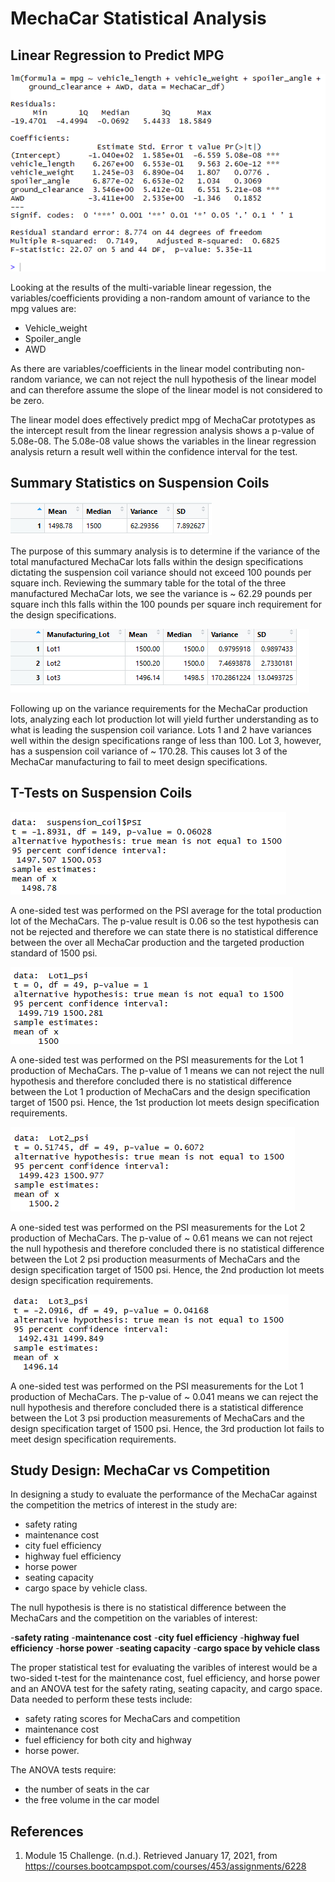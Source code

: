 # MechaCar Statistical Analysis

## Linear Regression to Predict MPG

![Linear Regression to Predict MPG](https://github.com/MattK1454/MechaCar_Statistical_Analysis/blob/main/images/linear_model_analysis.png)

Looking at the results of the multi-variable linear regession, the variables/coefficients providing a non-random amount of variance to the mpg values are:
- Vehicle_weight
- Spoiler_angle
- AWD

As there are variables/coefficients in the linear model contributing non-random variance, we can not reject the null hypothesis of the linear model and can therefore assume the slope of the linear model is not considered to be zero.

The linear model does effectively predict mpg of MechaCar prototypes as the intercept result from the linear regression analysis shows a p-value of 5.08e-08. The 5.08e-08 value shows the variables in the linear regression analysis return a result well within the confidence interval for the test.

## Summary Statistics on Suspension Coils

![Summary Statistics on Suspension - total summary](https://github.com/MattK1454/MechaCar_Statistical_Analysis/blob/main/images/suspension_coil_total_summary.png)

The purpose of this summary analysis is to determine if the variance of the total manufactured MechaCar lots falls within the design specifications dictating the suspension coil variance should not exceed 100 pounds per square inch. Reviewing the summary table for the total of the three manufactured MechaCar lots, we see the variance is ~ 62.29 pounds per square inch thls falls within the 100 pounds per square inch requirement for the design specifications.  

![Summary Statistics on Suspension - lot summary](https://github.com/MattK1454/MechaCar_Statistical_Analysis/blob/main/images/suspension_coil_lot_summary.png)

Following up on the variance requirements for the MechaCar production lots, analyzing each lot production lot will yield further understanding as to what is leading the suspension coil variance. Lots 1 and 2 have variances well within the design specifications range of less than 100. Lot 3, however, has a suspension coil variance of ~ 170.28. This causes lot 3 of the MechaCar manufacturing to fail to meet design specifications.

## T-Tests on Suspension Coils

![Total lot t-test](https://github.com/MattK1454/MechaCar_Statistical_Analysis/blob/main/images/total_manufactured_psi_test.png)

A one-sided test was performed on the PSI average for the total production lot of the MechaCars. The p-value result is 0.06 so the test hypothesis can not be rejected and therefore we can state there is no statistical difference between the over all MechaCar production and the targeted production standard of 1500 psi.

![Lot 1 t-test](https://github.com/MattK1454/MechaCar_Statistical_Analysis/blob/main/images/Lot1_psi_t_test.png)

A one-sided test was performed on the PSI measurements for the Lot 1 production of MechaCars. The p-value of 1 means we can not reject the null hypothesis and therefore concluded there is no statistical difference between the Lot 1 production of MechaCars and the design specification target of 1500 psi. Hence, the 1st production lot meets design specification requirements.

![Lot 2 t-test](https://github.com/MattK1454/MechaCar_Statistical_Analysis/blob/main/images/Lot2_psi_t_test.png)

A one-sided test was performed on the PSI measurements for the Lot 2 production of MechaCars. The p-value of ~ 0.61 means we can not reject the null hypothesis and therefore concluded there is no statistical difference between the Lot 2 psi production measurments of MechaCars and the design specification target of 1500 psi. Hence, the 2nd production lot meets design specification requirements.

![Lot 3 t-test](https://github.com/MattK1454/MechaCar_Statistical_Analysis/blob/main/images/Lot3_psi_t_test.png)

A one-sided test was performed on the PSI measurements for the Lot 1 production of MechaCars. The p-value of ~ 0.041 means we can reject the null hypothesis and therefore concluded there is a statistical difference between the Lot 3 psi production measurements of MechaCars and the design specification target of 1500 psi. Hence, the 3rd production lot fails to meet design specification requirements.

## Study Design: MechaCar vs Competition

In designing a study to evaluate the performance of the MechaCar against the competition the metrics of interest in the study are:

 - safety rating 
 - maintenance cost 
 - city fuel efficiency 
 - highway fuel efficiency 
 - horse power 
 - seating capacity 
 - cargo space by vehicle class. 
 
The null hypothesis is there is no statistical difference between the MechaCars and the competition on the variables of interest: 

-**safety rating** 
-**maintenance cost** 
-**city fuel efficiency** 
-**highway fuel efficiency** 
-**horse power**
-**seating capacity** 
-**cargo space by vehicle class** 

The proper statistical test for evaluating the varibles of interest would be a two-sided t-test for the maintenance cost, fuel efficiency, and horse power and an ANOVA test for the safety rating, seating capacity, and cargo space. Data needed to perform these tests include: 

- safety rating scores for MechaCars and competition 
- maintenance cost 
- fuel efficiency for both city and highway 
- horse power. 

The ANOVA tests require: 

- the number of seats in the car 
- the free volume in the car model

## References
1. Module 15 Challenge. (n.d.). Retrieved January 17, 2021, from https://courses.bootcampspot.com/courses/453/assignments/6228
